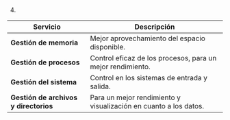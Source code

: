 4. 
| **Servicio**                  | **Descripción**                                                     |
|-------------------------------|---------------------------------------------------------------------|
| **Gestión de memoria**         | Mejor aprovechamiento del espacio disponible.                      |
| **Gestión de procesos**        | Control eficaz de los procesos, para un mejor rendimiento.         |
| **Gestión del sistema**        | Control en los sistemas de entrada y salida.                       |
| **Gestión de archivos y directorios** | Para un mejor rendimiento y visualización en cuanto a los datos. |